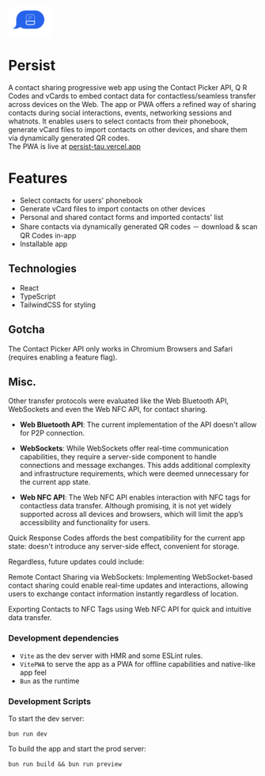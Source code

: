 <img src="./public/persist.png" width=89.48655257 height=60 alt='logo for app'>

# Persist

A contact sharing progressive web app using the Contact Picker API, Q R Codes and vCards to embed contact data for contactless/seamless transfer across devices on the Web. The app or PWA offers a refined way of sharing contacts during social interactions, events, networking sessions and whatnots.
It enables users to select contacts from their phonebook, generate vCard files to import contacts on other devices, and share them via dynamically generated QR codes. <br/>
The PWA is live at [persist-tau.vercel.app](https://persist-tau.vercel.app)

# Features

- Select contacts for users' phonebook
- Generate vCard files to import contacts on other devices
- Personal and shared contact forms and imported contacts' list
- Share contacts via dynamically generated QR codes － download & scan QR Codes in-app
- Installable app

## Technologies

- React
- TypeScript
- TailwindCSS for styling

## Gotcha

The Contact Picker API only works in Chromium Browsers and Safari (requires enabling a feature flag).

## Misc.

Other transfer protocols were evaluated like the Web Bluetooth API, WebSockets and even the Web NFC API, for contact sharing.
<br/>

- **Web Bluetooth API**: The current implementation of the API doesn't allow for P2P connection.

- **WebSockets**: While WebSockets offer real-time communication capabilities, they require a server-side component to handle connections and message exchanges. This adds additional complexity and infrastructure requirements, which were deemed unnecessary for the current app state.

- **Web NFC API**: The Web NFC API enables interaction with NFC tags for contactless data transfer. Although promising, it is not yet widely supported across all devices and browsers, which will limit the app’s accessibility and functionality for users.

Quick Response Codes affords the best compatibility for the current app state: doesn't introduce any server-side effect, convenient for storage.

Regardless, future updates could include:

Remote Contact Sharing via WebSockets: Implementing WebSocket-based contact sharing could enable real-time updates and interactions, allowing users to exchange contact information instantly regardless of location.

Exporting Contacts to NFC Tags using Web NFC API for quick and intuitive data transfer.

### Development dependencies

- `Vite` as the dev server with HMR and some ESLint rules.
- `VitePWA` to serve the app as a PWA for offline capabilities and native-like app feel
- `Bun` as the runtime

### Development Scripts

To start the dev server:

```
bun run dev
```

To build the app and start the prod server:

```
bun run build && bun run preview
```
